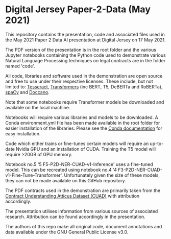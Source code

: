 
# Digital Jersey Paper-2-Data (May 2021)

This repository contains the presentation, code and associated files used in the May 2021 Paper 2 Data AI presentation at Digital Jersey on 17 May 2021.

The PDF version of the presentation is in the root folder and the various Jupyter notebooks containing the Python code used to demonstrate various Natural Language Processing techniques on legal contracts are in the folder named 'code'.

All code, libraries and software used in the demonstration are open source and free to use under their respective licenses. These include, but not limited to:
[Tesseract](https://github.com/tesseract-ocr/tesseract),
[Transformers](https://huggingface.co) (inc BERT, T5, DeBERTa and RoBERTa), [spaCy](https://spacy.io) and [Doccano](https://github.com/doccano/doccano).

Note that some notebooks require Transformer models be downloaded and available on the local machine.

Notebooks will require various libraries and models to be downloaded. A Conda environment.yml file has been made available in the root folder for easier installation of the libraries. Please see the [Conda documentation](https://conda.io/projects/conda/en/latest/user-guide/tasks/manage-environments.html) for easy installation.

Code which either trains or fine-tunes certain models will require an up-to-date Nvidia GPU and an installation of CUDA. Training the T5 model will require >20GB of GPU memory.

Notebook no.5 '5 F5-P2D-NER-CUAD-v1-Inference' uses a fine-tuned model. This can be recreated using notebook no.4 '4 F3-P2D-NER-CUAD-v1-Fine-Tune-Transformer'. Unfortunately given the size of these models, they can not be made available on this GitHub repository.

The PDF contracts used in the demonstration are primarily taken from the [Contract Understanding Atticus Dataset (CUAD)](https://www.atticusprojectai.org) with attribution accordingly.

The presentation utilises information from various sources of associated research. Attribution can be found accordingly in the presentation.

The authors of this repo make all original code, document annotations and data available under the GNU General Public License v3.0.
